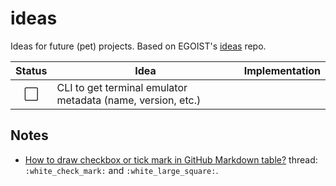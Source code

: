 # ideas

Ideas for future (pet) projects. Based on EGOIST's [ideas](https://github.com/egoist/ideas) repo.

|        Status        | Idea                                                        | Implementation |
| :------------------: | ----------------------------------------------------------- | -------------- |
| :white_large_square: | CLI to get terminal emulator metadata (name, version, etc.) |                |

## Notes

- [How to draw checkbox or tick mark in GitHub Markdown table?](https://stackoverflow.com/a/69008325) thread: `:white_check_mark:` and `:white_large_square:`.
